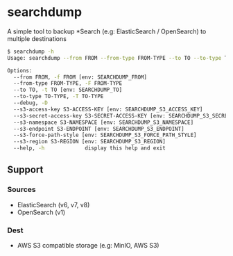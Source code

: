 # searchdump

A simple tool to backup *Search (e.g: ElasticSearch / OpenSearch) to multiple destinations

```bash
$ searchdump -h
Usage: searchdump --from FROM --from-type FROM-TYPE --to TO --to-type TO-TYPE [--debug] [--s3-access-key S3-ACCESS-KEY] [--s3-secret-access-key S3-SECRET-ACCESS-KEY] [--s3-namespace S3-NAMESPACE] [--s3-endpoint S3-ENDPOINT] [--s3-force-path-style] [--s3-region S3-REGION]

Options:
  --from FROM, -f FROM [env: SEARCHDUMP_FROM]
  --from-type FROM-TYPE, -F FROM-TYPE
  --to TO, -t TO [env: SEARCHDUMP_TO]
  --to-type TO-TYPE, -T TO-TYPE
  --debug, -D
  --s3-access-key S3-ACCESS-KEY [env: SEARCHDUMP_S3_ACCESS_KEY]
  --s3-secret-access-key S3-SECRET-ACCESS-KEY [env: SEARCHDUMP_S3_SECRET_ACCESS_KEY]
  --s3-namespace S3-NAMESPACE [env: SEARCHDUMP_S3_NAMESPACE]
  --s3-endpoint S3-ENDPOINT [env: SEARCHDUMP_S3_ENDPOINT]
  --s3-force-path-style [env: SEARCHDUMP_S3_FORCE_PATH_STYLE]
  --s3-region S3-REGION [env: SEARCHDUMP_S3_REGION]
  --help, -h             display this help and exit
```

## Support

### Sources

- ElasticSearch (v6, v7, v8)
- OpenSearch (v1)

### Dest

- AWS S3 compatible storage (e.g: MinIO, AWS S3)

